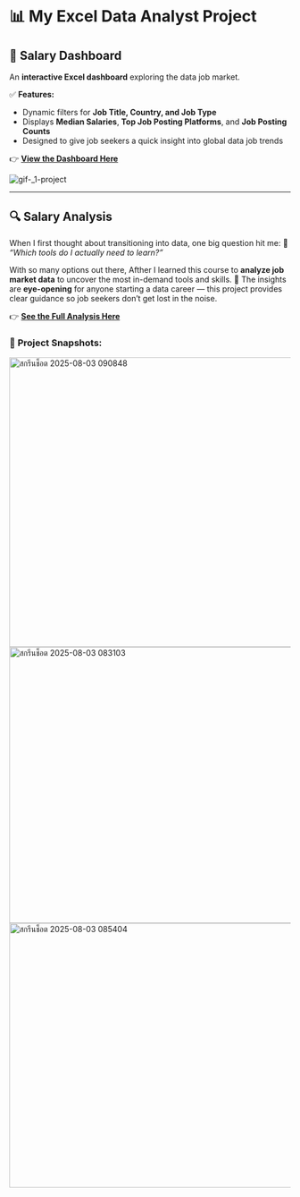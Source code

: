 # 📊 **My Excel Data Analyst Project**

## 🚀 **Salary Dashboard**

An **interactive Excel dashboard** exploring the data job market.

✅ **Features:**

* Dynamic filters for **Job Title, Country, and Job Type**
* Displays **Median Salaries**, **Top Job Posting Platforms**, and **Job Posting Counts**
* Designed to give job seekers a quick insight into global data job trends

👉 [**View the Dashboard Here**](https://github.com/lukkade-p/Excel_Project-Data_Analyst/tree/main/%231%20project%20dashboard)

![gif-\_1-project](https://github.com/user-attachments/assets/c83d124d-192c-4a12-8e71-470de120fe8e)

---

## 🔍 **Salary Analysis**

When I first thought about transitioning into data, one big question hit me:
💭 *“Which tools do I actually need to learn?”*

With so many options out there, Afther I learned this course to **analyze job market data** to uncover the most in-demand tools and skills.
📌 The insights are **eye-opening** for anyone starting a data career — this project provides clear guidance so job seekers don’t get lost in the noise.

👉 [**See the Full Analysis Here**](https://github.com/lukkade-p/Excel_Project-Data_Analyst/tree/main/%232%20project%20Analysis)

### 📸 **Project Snapshots:**

<img width="884" height="518" alt="สกรีนช็อต 2025-08-03 090848" src="https://github.com/user-attachments/assets/0e35638c-02b3-4cba-bf25-50bc289262bd" />
<img width="852" height="494" alt="สกรีนช็อต 2025-08-03 083103" src="https://github.com/user-attachments/assets/b16723ee-d5e1-443d-afd8-3eab6c99a075" />
<img width="793" height="473" alt="สกรีนช็อต 2025-08-03 085404" src="https://github.com/user-attachments/assets/953cb26e-4d4d-41e5-b535-205e2028419d" />




